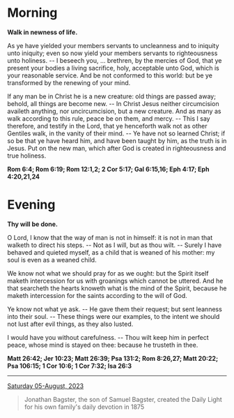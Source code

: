 # Morning

**Walk in newness of life.**
 
As ye have yielded your members servants to uncleanness and to iniquity unto iniquity; even so now yield your members servants to righteousness unto holiness. -- I beseech you, ... brethren, by the mercies of God, that ye present your bodies a living sacrifice, holy, acceptable unto God, which is your reasonable service. And be not conformed to this world: but be ye transformed by the renewing of your mind.
 
If any man be in Christ he is a new creature: old things are passed away; behold, all things are become new. -- In Christ Jesus neither circumcision availeth anything, nor uncircumcision, but a new creature. And as many as walk according to this rule, peace be on them, and mercy. -- This I say therefore, and testify in the Lord, that ye henceforth walk not as other Gentiles walk, in the vanity of their mind. -- Ye have not so learned Christ; if so be that ye have heard him, and have been taught by him, as the truth is in Jesus. Put on the new man, which after God is created in righteousness and true holiness.  

**Rom 6:4; Rom 6:19; Rom 12:1,2; 2 Cor 5:17; Gal 6:15,16; Eph 4:17; Eph 4:20,21,24**

# Evening

**Thy will be done.**
 
O Lord, I know that the way of man is not in himself: it is not in man that walketh to direct his steps. -- Not as I will, but as thou wilt. -- Surely I have behaved and quieted myself, as a child that is weaned of his mother: my soul is even as a weaned child.
 
We know not what we should pray for as we ought: but the Spirit itself maketh intercession for us with groanings which cannot be uttered. And he that searcheth the hearts knoweth what is the mind of the Spirit, because he maketh intercession for the saints according to the will of God.
 
Ye know not what ye ask. -- He gave them their request; but sent leanness into their soul. -- These things were our examples, to the intent we should not lust after evil things, as they also lusted.
 
I would have you without carefulness. -- Thou wilt keep him in perfect peace, whose mind is stayed on thee: because he trusteth in thee.  

**Matt 26:42; Jer 10:23; Matt 26:39; Psa 131:2; Rom 8:26,27; Matt 20:22; Psa 106:15; 1 Cor 10:6; 1 Cor 7:32; Isa 26:3**

---

[Saturday 05-August, 2023](https://t.me/s/daily_light)

> Jonathan Bagster, the son of Samuel Bagster, created the Daily Light for his own family's daily devotion in 1875

